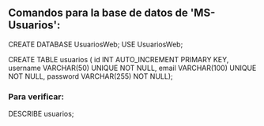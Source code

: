 ## Comandos para la base de datos de 'MS-Usuarios':

CREATE DATABASE UsuariosWeb;
USE UsuariosWeb;

CREATE TABLE usuarios (
  id INT AUTO_INCREMENT PRIMARY KEY,
  username VARCHAR(50) UNIQUE NOT NULL,
  email VARCHAR(100) UNIQUE NOT NULL,
  password VARCHAR(255) NOT NULL);

### Para verificar:

DESCRIBE usuarios;